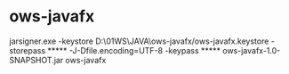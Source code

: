 # ows-javafx




jarsigner.exe -keystore D:\01WS\JAVA\ows-javafx/ows-javafx.keystore -storepass ***** -J-Dfile.encoding=UTF-8 -keypass ***** ows-javafx-1.0-SNAPSHOT.jar ows-javafx